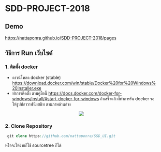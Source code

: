 # SDD-PROJECT-2018
## Demo
https://nattaponra.github.io/SDD-PROJECT-2018/pages
## วิธีการ Run เว็บไซต์
### 1. ติดตั้ง docker 
- ดาวน์โหลด docker (stable) https://download.docker.com/win/stable/Docker%20for%20Windows%20Installer.exe
- ทำการติดตั้ง ตามคู่มือนี้ https://docs.docker.com/docker-for-windows/install/#start-docker-for-windows
ถ้าเสร็จแล้วก็ทำการรัน docker รอให้รูปปลาวาฬนิ่งสนิท ตามภาพด้านล่าง
<p align="center"><img src="https://docs.docker.com/docker-for-windows/images/whale-icon-systray.png"></p>

### 2. Clone Repository 
```php
 git clone https://github.com/nattaponra/SSD_UI.git
```
หรือจะให้ง่ายก็ใช้ sourcetree ก็ได้

 
